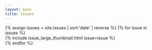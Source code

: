 ```yaml
---
layout: base
title: Issues
---
```


<div class="issue-grid-layout">
    {% assign issues = site.issues | sort:'date' | reverse %}
    {% for issue in issues %}
        <div class="issue-grid-picture-container">
            {% include issue_large_thumbnail.html issue=issue %}
        </div>
    {% endfor %}
</div>
